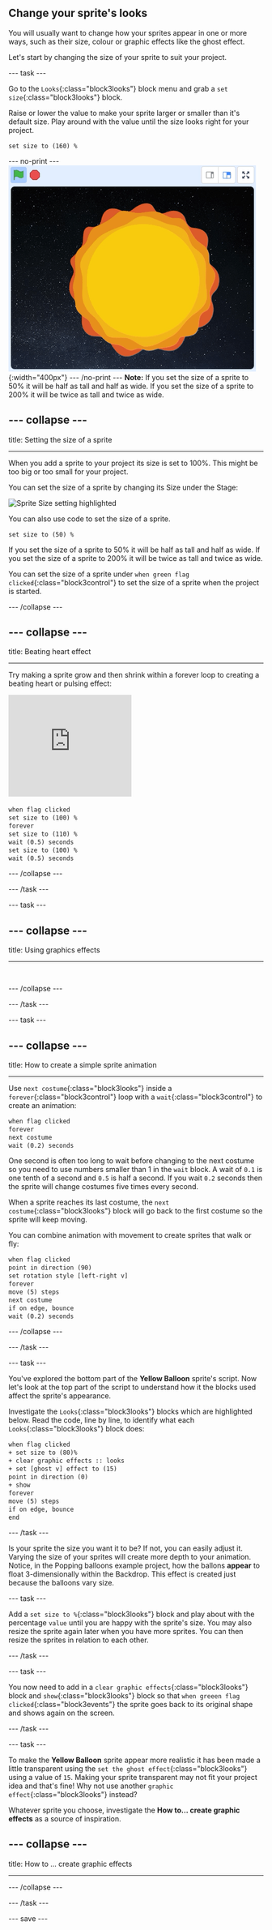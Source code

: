 ## Change your sprite's looks

You will usually want to change how your sprites appear in one or more ways, such as their size, colour or graphic effects like the ghost effect.

Let's start by changing the size of your sprite to suit your project. 

--- task ---

Go to the `Looks`{:class="block3looks"} block menu and grab a `set size`{:class="block3looks"} block.

Raise or lower the value to make your sprite larger or smaller than it's default size. Play around with the value until the size looks right for your project.

```blocks3
set size to (160) %
```
--- no-print ---
![Set your sprite's size](images/setSize.gif){:width="400px"}
--- /no-print ---
**Note:** If you set the size of a sprite to 50% it will be half as tall and half as wide. If you set the size of a sprite to 200% it will be twice as tall and twice as wide.

--- collapse ---
---

title: Setting the size of a sprite

---

When you add a sprite to your project its size is set to 100%. This might be too big or too small for your project. 

You can set the size of a sprite by changing its Size under the Stage:

![Sprite Size setting highlighted](images/sprite-size.png)

You can also use code to set the size of a sprite. 

```blocks3
set size to (50) %
```

If you set the size of a sprite to 50% it will be half as tall and half as wide. If you set the size of a sprite to 200% it will be twice as tall and twice as wide. 

You can set the size of a sprite under `when green flag clicked`{:class="block3control"} to set the size of a sprite when the project is started. 

--- /collapse ---


--- collapse ---
---

title: Beating heart effect

---

Try making a sprite grow and then shrink within a forever loop to creating a beating heart or pulsing effect:

<div class="scratch-preview">
  <iframe allowtransparency="true" width="243" height="201" src="https://scratch.mit.edu/projects/embed/433576259" frameborder="0"></iframe>
</div>

```blocks3
when flag clicked
set size to (100) %
forever
set size to (110) %
wait (0.5) seconds
set size to (100) %
wait (0.5) seconds
```

--- /collapse ---

--- /task ---


--- task ---


--- collapse ---
---

title: Using graphics effects

---



```blocks3


```

--- /collapse ---




--- /task ---

--- task ---

--- collapse ---
---

title: How to create a simple sprite animation

---

Use `next costume`{:class="block3looks"} inside a `forever`{:class="block3control"} loop with a `wait`{:class="block3control"} to create an animation: 

```blocks3
when flag clicked
forever
next costume
wait (0.2) seconds
```

One second is often too long to wait before changing to the next costume so you need to use numbers smaller than 1 in the `wait` block. A wait of `0.1` is one tenth of a second and `0.5` is half a second. If you wait `0.2` seconds then the sprite will change costumes five times every second. 

When a sprite reaches its last costume,  the `next costume`{:class="block3looks"} block will go back to the first costume so the sprite will keep moving. 

You can combine animation with movement to create sprites that walk or fly: 

```blocks3
when flag clicked
point in direction (90)
set rotation style [left-right v]
forever
move (5) steps
next costume
if on edge, bounce
wait (0.2) seconds
```

--- /collapse ---

--- /task ---

--- task ---

You've explored the bottom part of the **Yellow Balloon** sprite's script. Now let's look at the top part of the script to understand how it the blocks used affect the sprite's appearance.

Investigate the `Looks`{:class="block3looks"} blocks which are highlighted below. Read the code, line by line, to identify what each `Looks`{:class="block3looks"} block does:

```blocks3
when flag clicked
+ set size to (80)%
+ clear graphic effects :: looks
+ set [ghost v] effect to (15)
point in direction (0)
+ show
forever
move (5) steps
if on edge, bounce
end
```
--- /task ---

Is your sprite the size you want it to be? If not, you can easily adjust it. Varying the size of your sprites will create more depth to your animation. Notice, in the Popping balloons example project, how the ballons **appear** to float 3-dimensionally within the Backdrop. This effect is created just because the balloons vary size.

--- task ---

Add a `set size to %`{:class="block3looks"} block and play about with the percentage `value` until you are happy with the sprite's size. You may also resize the sprite again later when you have more sprites. You can then resize the sprites in relation to each other.

--- /task ---

--- task ---

You now need to add in a `clear graphic effects`{:class="block3looks"} block and `show`{:class="block3looks"} block so that `when greeen flag clicked`{:class="block3events"} the sprite goes back to its original shape and shows again on the screen.

--- /task ---

--- task ---

To make the **Yellow Balloon** sprite appear more realistic it has been made a little transparent using the `set the ghost effect`{:class="block3looks"} using a value of `15`. Making your sprite transparent may not fit your project idea and that's fine! Why not use another `graphic effect`{:class="block3looks"} instead?

Whatever sprite you choose, investigate the **How to... create graphic effects** as a source of inspiration.

--- collapse ---
---

title: How to ... create graphic effects

---
--- /collapse ---

--- /task ---

--- save ---
